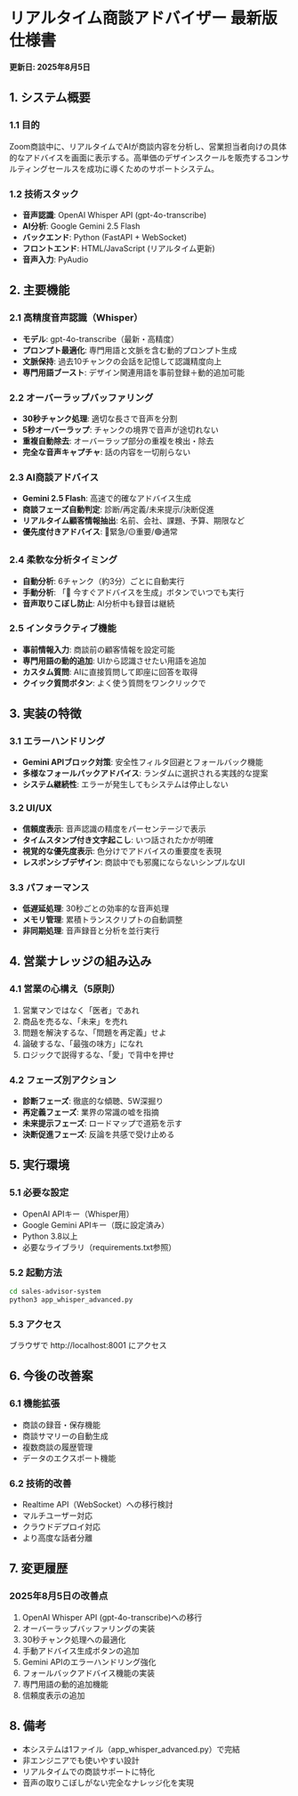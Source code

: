 # リアルタイム商談アドバイザー 最新版仕様書
**更新日: 2025年8月5日**

## 1. システム概要

### 1.1 目的
Zoom商談中に、リアルタイムでAIが商談内容を分析し、営業担当者向けの具体的なアドバイスを画面に表示する。高単価のデザインスクールを販売するコンサルティングセールスを成功に導くためのサポートシステム。

### 1.2 技術スタック
- **音声認識**: OpenAI Whisper API (gpt-4o-transcribe)
- **AI分析**: Google Gemini 2.5 Flash
- **バックエンド**: Python (FastAPI + WebSocket)
- **フロントエンド**: HTML/JavaScript (リアルタイム更新)
- **音声入力**: PyAudio

## 2. 主要機能

### 2.1 高精度音声認識（Whisper）
- **モデル**: gpt-4o-transcribe（最新・高精度）
- **プロンプト最適化**: 専門用語と文脈を含む動的プロンプト生成
- **文脈保持**: 過去10チャンクの会話を記憶して認識精度向上
- **専門用語ブースト**: デザイン関連用語を事前登録＋動的追加可能

### 2.2 オーバーラップバッファリング
- **30秒チャンク処理**: 適切な長さで音声を分割
- **5秒オーバーラップ**: チャンクの境界で音声が途切れない
- **重複自動除去**: オーバーラップ部分の重複を検出・除去
- **完全な音声キャプチャ**: 話の内容を一切削らない

### 2.3 AI商談アドバイス
- **Gemini 2.5 Flash**: 高速で的確なアドバイス生成
- **商談フェーズ自動判定**: 診断/再定義/未来提示/決断促進
- **リアルタイム顧客情報抽出**: 名前、会社、課題、予算、期限など
- **優先度付きアドバイス**: 🔴緊急/🟡重要/🟢通常

### 2.4 柔軟な分析タイミング
- **自動分析**: 6チャンク（約3分）ごとに自動実行
- **手動分析**: 「🧠 今すぐアドバイスを生成」ボタンでいつでも実行
- **音声取りこぼし防止**: AI分析中も録音は継続

### 2.5 インタラクティブ機能
- **事前情報入力**: 商談前の顧客情報を設定可能
- **専門用語の動的追加**: UIから認識させたい用語を追加
- **カスタム質問**: AIに直接質問して即座に回答を取得
- **クイック質問ボタン**: よく使う質問をワンクリックで

## 3. 実装の特徴

### 3.1 エラーハンドリング
- **Gemini APIブロック対策**: 安全性フィルタ回避とフォールバック機能
- **多様なフォールバックアドバイス**: ランダムに選択される実践的な提案
- **システム継続性**: エラーが発生してもシステムは停止しない

### 3.2 UI/UX
- **信頼度表示**: 音声認識の精度をパーセンテージで表示
- **タイムスタンプ付き文字起こし**: いつ話されたかが明確
- **視覚的な優先度表示**: 色分けでアドバイスの重要度を表現
- **レスポンシブデザイン**: 商談中でも邪魔にならないシンプルなUI

### 3.3 パフォーマンス
- **低遅延処理**: 30秒ごとの効率的な音声処理
- **メモリ管理**: 累積トランスクリプトの自動調整
- **非同期処理**: 音声録音と分析を並行実行

## 4. 営業ナレッジの組み込み

### 4.1 営業の心構え（5原則）
1. 営業マンではなく「医者」であれ
2. 商品を売るな、「未来」を売れ
3. 問題を解決するな、「問題を再定義」せよ
4. 論破するな、「最強の味方」になれ
5. ロジックで説得するな、「愛」で背中を押せ

### 4.2 フェーズ別アクション
- **診断フェーズ**: 徹底的な傾聴、5W深掘り
- **再定義フェーズ**: 業界の常識の嘘を指摘
- **未来提示フェーズ**: ロードマップで道筋を示す
- **決断促進フェーズ**: 反論を共感で受け止める

## 5. 実行環境

### 5.1 必要な設定
- OpenAI APIキー（Whisper用）
- Google Gemini APIキー（既に設定済み）
- Python 3.8以上
- 必要なライブラリ（requirements.txt参照）

### 5.2 起動方法
```bash
cd sales-advisor-system
python3 app_whisper_advanced.py
```

### 5.3 アクセス
ブラウザで http://localhost:8001 にアクセス

## 6. 今後の改善案

### 6.1 機能拡張
- 商談の録音・保存機能
- 商談サマリーの自動生成
- 複数商談の履歴管理
- データのエクスポート機能

### 6.2 技術的改善
- Realtime API（WebSocket）への移行検討
- マルチユーザー対応
- クラウドデプロイ対応
- より高度な話者分離

## 7. 変更履歴

### 2025年8月5日の改善点
1. OpenAI Whisper API (gpt-4o-transcribe)への移行
2. オーバーラップバッファリングの実装
3. 30秒チャンク処理への最適化
4. 手動アドバイス生成ボタンの追加
5. Gemini APIのエラーハンドリング強化
6. フォールバックアドバイス機能の実装
7. 専門用語の動的追加機能
8. 信頼度表示の追加

## 8. 備考

- 本システムは1ファイル（app_whisper_advanced.py）で完結
- 非エンジニアでも使いやすい設計
- リアルタイムでの商談サポートに特化
- 音声の取りこぼしがない完全なナレッジ化を実現